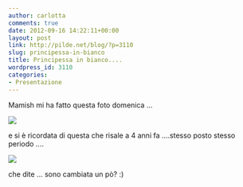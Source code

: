 ```yaml
---
author: carlotta
comments: true
date: 2012-09-16 14:22:11+00:00
layout: post
link: http://pilde.net/blog/?p=3110
slug: principessa-in-bianco
title: Principessa in bianco....
wordpress_id: 3110
categories:
- Presentazione
---
```


Mamish mi ha fatto questa foto domenica ...

![](http://pilde.net/blog/wp-content/uploads/2012/09/mati_white.jpg)




e si è ricordata di questa che risale a 4 anni fa ....stesso posto stesso periodo ....

![](http://pilde.net/blog/wp-content/uploads/2012/09/principessa11.jpg)




che dite ... sono cambiata un pò? :)




